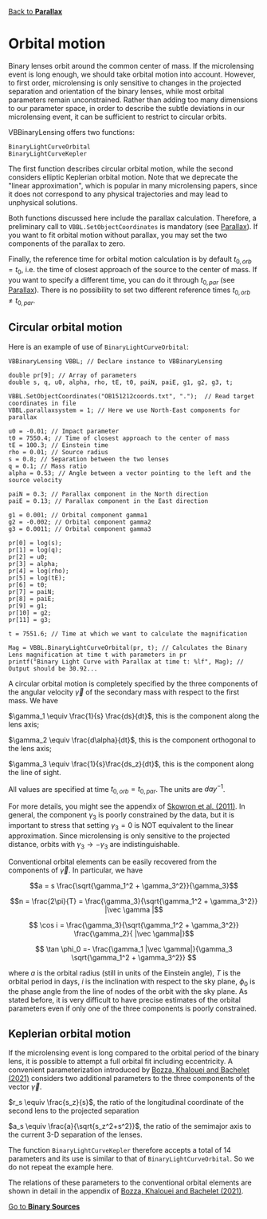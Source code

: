 [Back to **Parallax**](Parallax.md)

# Orbital motion

Binary lenses orbit around the common center of mass. If the microlensing event is long enough, we should take orbital motion into account. However, to first order, microlensing is only sensitive to changes in the projected separation and orientation of the binary lenses, while most orbital parameters remain unconstrained. Rather than adding too many dimensions to our parameter space, in order to describe the subtle deviations in our microlensing event, it can be sufficient to restrict to circular orbits.

VBBinaryLensing offers two functions:

```
BinaryLightCurveOrbital
BinaryLightCurveKepler
```

The first function describes circular orbital motion, while the second considers elliptic Keplerian orbital motion. Note that we deprecate the "linear approximation", which is popular in many microlensing papers, since it does not correspond to any physical trajectories and may lead to unphysical solutions.

Both functions discussed here include the parallax calculation. Therefore, a preliminary call to `VBBL.SetObjectCoordinates` is mandatory (see [Parallax](Parallax.md)). If you want to fit orbital motion without parallax, you may set the two components of the parallax to zero.

Finally, the reference time for orbital motion calculation is by default $t_{0,orb}=t_0$, i.e. the time of closest approach of the source to the center of mass. If you want to specify a different time, you can do it through $t_{0,par}$ (see [Parallax](Parallax.md#reference-time-for-parallax-t_0par)). There is no possibility to set two different reference times $t_{0,orb} \neq t_{0,par}$.

## Circular orbital motion

Here is an example of use of `BinaryLightCurveOrbital`:

```
VBBinaryLensing VBBL; // Declare instance to VBBinaryLensing

double pr[9]; // Array of parameters
double s, q, u0, alpha, rho, tE, t0, paiN, paiE, g1, g2, g3, t;

VBBL.SetObjectCoordinates("OB151212coords.txt", ".");  // Read target coordinates in file
VBBL.parallaxsystem = 1; // Here we use North-East components for parallax

u0 = -0.01; // Impact parameter
t0 = 7550.4; // Time of closest approach to the center of mass
tE = 100.3; // Einstein time
rho = 0.01; // Source radius
s = 0.8; // Separation between the two lenses
q = 0.1; // Mass ratio
alpha = 0.53; // Angle between a vector pointing to the left and the source velocity

paiN = 0.3; // Parallax component in the North direction
paiE = 0.13; // Parallax component in the East direction

g1 = 0.001; // Orbital component gamma1
g2 = -0.002; // Orbital component gamma2
g3 = 0.0011; // Orbital component gamma3

pr[0] = log(s);
pr[1] = log(q);
pr[2] = u0;
pr[3] = alpha;
pr[4] = log(rho);
pr[5] = log(tE);
pr[6] = t0;
pr[7] = paiN;
pr[8] = paiE;
pr[9] = g1;
pr[10] = g2;
pr[11] = g3;

t = 7551.6; // Time at which we want to calculate the magnification

Mag = VBBL.BinaryLightCurveOrbital(pr, t); // Calculates the Binary Lens magnification at time t with parameters in pr
printf("Binary Light Curve with Parallax at time t: %lf", Mag); // Output should be 30.92...
```

A circular orbital motion is completely specified by the three components of the angular velocity $\vec \gamma$ of the secondary mass with respect to the first mass. We have

$\gamma_1 \equiv \frac{1}{s} \frac{ds}{dt}$, this is the component along the lens axis;

$\gamma_2 \equiv \frac{d\alpha}{dt}$, this is the component orthogonal to the lens axis;

$\gamma_3 \equiv \frac{1}{s}\frac{ds_z}{dt}$, this is the component along the line of sight.

All values are specified at time $t_{0,orb}=t_{0,par}$. The units are $day^{-1}$.

For more details, you might see the appendix of [Skowron et al. (2011)](https://ui.adsabs.harvard.edu/abs/2011ApJ...738...87S/abstract). In general, the component $\gamma_3$ is poorly constrained by the data, but it is important to stress that setting $\gamma_3=0$ is NOT equivalent to the linear approximation. Since microlensing is only sensitive to the projected distance, orbits with $\gamma_3 \rightarrow - \gamma_3$ are indistinguishable.

Conventional orbital elements can be easily recovered from the components of $\vec \gamma$. In particular, we have

$$a = s \frac{\sqrt{\gamma_1^2 + \gamma_3^2}}{\gamma_3}$$

$$n = \frac{2\pi}{T} =  \frac{\gamma_3}{\sqrt{\gamma_1^2 + \gamma_3^2}} |\vec \gamma |$$

$$ \cos i = \frac{\gamma_3}{\sqrt{\gamma_1^2 + \gamma_3^2}} \frac{\gamma_2}{ |\vec \gamma|}$$

$$ \tan \phi_0 =- \frac{\gamma_1 |\vec \gamma|}{\gamma_3 \sqrt{\gamma_1^2 + \gamma_3^2}} $$

where $a$ is the orbital radius (still in units of the Einstein angle), $T$ is the orbital period in days, $i$ is the inclination with respect to the sky plane, $\phi_0$ is the phase angle from the line of nodes of the orbit with the sky plane. As stated before, it is very difficult to have precise estimates of the orbital parameters even if only one of the three components is poorly constrained.

## Keplerian orbital motion

If the microlensing event is long compared to the orbital period of the binary lens, it is possible to attempt a full orbital fit including eccentricity. A convenient parameterization introduced by [Bozza, Khalouei and Bachelet (2021)](https://ui.adsabs.harvard.edu/abs/2021MNRAS.505..126B/abstract) considers two additional parameters to the three components of the vector $\vec \gamma$.

$r_s \equiv \frac{s_z}{s}$, the ratio of the longitudinal coordinate of the second lens to the projected separation

$a_s \equiv \frac{a}{\sqrt{s_z^2+s^2}}$, the ratio of the semimajor axis to the current 3-D separation of the lenses.

The function `BinaryLightCurveKepler` therefore accepts a total of 14 parameters and its use is similar to that of `BinaryLightCurveOrbital`. So we do not repeat the example here.

The relations of these parameters to the conventional orbital elements are shown in detail in the appendix of [Bozza, Khalouei and Bachelet (2021)](https://ui.adsabs.harvard.edu/abs/2021MNRAS.505..126B/abstract).

[Go to **Binary Sources**](BinarySources.md)

